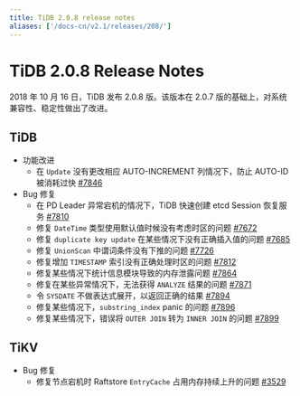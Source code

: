 ```yaml
---
title: TiDB 2.0.8 release notes
aliases: ['/docs-cn/v2.1/releases/208/']
---
```


# TiDB 2.0.8 Release Notes

2018 年 10 月 16 日，TiDB 发布 2.0.8 版。该版本在 2.0.7 版的基础上，对系统兼容性、稳定性做出了改进。

## TiDB

+ 功能改进
    - 在 `Update` 没有更改相应 AUTO-INCREMENT 列情况下，防止 AUTO-ID 被消耗过快 [#7846](https://github.com/pingcap/tidb/pull/7846)
+ Bug 修复
    - 在 PD Leader 异常宕机的情况下，TiDB 快速创建 etcd Session 恢复服务 [#7810](https://github.com/pingcap/tidb/pull/7810)
    - 修复 `DateTime` 类型使用默认值时候没有考虑时区的问题 [#7672](https://github.com/pingcap/tidb/pull/7672)
    - 修复 `duplicate key update` 在某些情况下没有正确插入值的问题 [#7685](https://github.com/pingcap/tidb/pull/7685)
    - 修复 `UnionScan` 中谓词条件没有下推的问题 [#7726](https://github.com/pingcap/tidb/pull/7726)
    - 修复增加 `TIMESTAMP` 索引没有正确处理时区的问题 [#7812](https://github.com/pingcap/tidb/pull/7812)
    - 修复某些情况下统计信息模块导致的内存泄露问题 [#7864](https://github.com/pingcap/tidb/pull/7864)
    - 修复在某些异常情况下，无法获得 `ANALYZE` 结果的问题 [#7871](https://github.com/pingcap/tidb/pull/7871)
    - 令 `SYSDATE` 不做表达式展开，以返回正确的结果 [#7894](https://github.com/pingcap/tidb/pull/7894)
    - 修复某些情况下，`substring_index` panic 的问题 [#7896](https://github.com/pingcap/tidb/pull/7896)
    - 修复某些情况下，错误将 `OUTER JOIN` 转为 `INNER JOIN` 的问题 [#7899](https://github.com/pingcap/tidb/pull/7899)

## TiKV

+ Bug 修复
    - 修复节点宕机时 Raftstore `EntryCache` 占用内存持续上升的问题 [#3529](https://github.com/tikv/tikv/pull/3529)